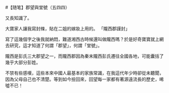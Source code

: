 #【随笔】郡望與堂號（五四四）

又長知識了。

大寶家人讓我寫封條，貼在二姐的嫁妝上用的。
「隴西郡謹封」

寫了這幾個字之後我就納悶，難道湘西古時候還叫做隴西嗎？於是好奇寶寶就上網去研究，這才知道了何謂「郡望」，何謂「堂號」。

隴西是彭氏三大郡望之一，而隴西郡因為秦末隴西彭氏遷往全國各地，可能囊括了幾乎大部分彭姓。

不禁有些感嘆，這些本來中國人最基本的家族常識，在我這代年少時卻從未聽聞，因為父母自己也不清楚。等到如今撿回來，回望每一家都有著源遠流長的歷史，唏噓不已！

